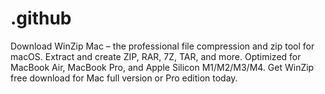 # .github
Download WinZip Mac – the professional file compression and zip tool for macOS. Extract and create ZIP, RAR, 7Z, TAR, and more. Optimized for MacBook Air, MacBook Pro, and Apple Silicon M1/M2/M3/M4. Get WinZip free download for Mac full version or Pro edition today.
